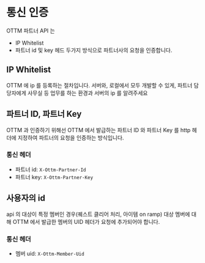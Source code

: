 # 통신 인증

OTTM 파트너 API 는
- IP Whitelist
- 파트너 id 및 key 헤드
두가지 방식으로 파트너사의 요청을 인증합니다.

## IP Whitelist
OTTM 에 ip 를 등록하는 절차입니다. 서버와, 로컬에서 모두 개발할 수 있게, 파트너 담당자에게 사무실 등 업무를 하는 환경과 서버의 ip 를 알려주세요

## 파트너 ID, 파트너 Key
OTTM 과 인증하기 위해선 OTTM 에서 발급하는 파트너 ID 와 파트너 Key 를 http 헤더에 지정하여 파트너의 요청을 인증하는 방식입니다.

### 통신 헤더

- 파트너 id: `X-Ottm-Partner-Id`
- 파트너 key: `X-Ottm-Partner-Key`

## 사용자의 id
api 의 대상이 특정 멤버인 경우(퀘스트 클리어 처리, 아이템 on ramp) 대상 멤버에 대해 OTTM 에서 발급한 멤버의 UID 헤더가 요청에 추가되어야 합니다.

### 통신 헤더

- 멤버 uid: `X-Ottm-Member-Uid`